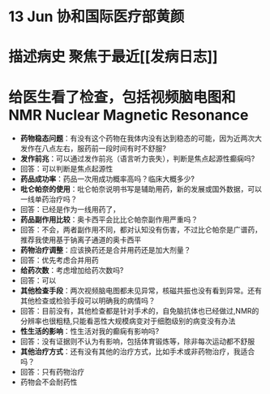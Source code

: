 # 13 Jun 协和国际医疗部黄颜
# 描述病史 聚焦于最近[[发病日志]]
# 给医生看了检查，包括视频脑电图和NMR Nuclear Magnetic Resonance

- **药物稳态问题**：有没有这个药物在我体内没有达到稳态的可能，因为近两次大发作在八点左右，服药前一段时间有时不舒服?
- **发作前兆**：可以通过发作前兆（语言听力丧失），判断是焦点起源性癫痫吗?
- 回答：可以判断是焦点起源性
- **药品成功率**：药品一次用成功概率高吗？临床大概多少?
- **吡仑帕奈的使用**：吡仑帕奈说明书写是辅助用药，新的发展或国外数据，可以一线单药治疗吗？
- 回答：已经是作为一线用药了， 
- **药品副作用比较**：奥卡西平会比比仑帕奈副作用严重吗？
- 回答：不会，两者副作用不同，都对认知没有伤害，不过比仑帕奈是广谱药，推荐我使用基于钠离子通道的奥卡西平
- **药物治疗调整**：应该换药还是合并用药还是加大剂量？
- 回答：优先考虑合并用药
- **给药次数**：考虑增加给药次数吗?
- 回答：可以
- **其他检查手段**：两次视频脑电图都未见异常，核磁共振也没有看到异常。还有其他检查或检验手段可以明确我的病情吗？
- 回答：目前没有，其他检查都是针对手术的，自免脑抗体也已经做过,NMR的分辨率也很粗糙,只能看恶性大规模病变对于细胞级别的病变没有办法
- **性生活的影响**：性生活对我的癫痫有影响吗?
- 回答：没有证据则不认为有影响，包括体育锻炼等，除非每次运动都不舒服
- **其他治疗方式**：还有没有其他的治疗方式，比如手术或非药物治疗，我适合吗？
- 回答：只有药物治疗 
- 药物会不会耐药性
